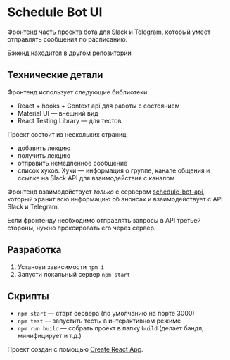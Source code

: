 # Schedule Bot UI

Фронтенд часть проекта бота для Slack и Telegram, который умеет отправлять сообщения по расписанию.

Бэкенд находится в [другом репозитории](https://github.com/vovachebr/schedule-bot-api) 

## Технические детали

Фронтенд использует следующие библиотеки:

* React + hooks + Context api для работы с состоянием
* Material UI — внешний вид
* React Testing Library — для тестов

Проект состоит из нескольких страниц:

* добавить лекцию
* получить лекцию
* отправить немедленное сообщение
* список хуков. Хуки — информация о группе, канале общения и ссылке на Slack API для взаимодействия с каналом 

Фронтенд взаимодействует *только* с сервером [schedule-bot-api](https://github.com/vovachebr/schedule-bot-api),
который хранит всю информацию об анонсах и взаимодействует с API Slack и Telegram.

Если фронтенду необходимо отправлять запросы в API третьей стороны, нужно проксировать его через сервер. 

## Разработка

1. Установи зависимости `npm i`
1. Запусти локальный сервер `npm start`

## Скрипты

* `npm start` — старт сервера (по умолчанию на порте 3000)
* `npm test` — запустить тесты в интерактивном режиме
* `npm run build` — собрать проект в папку `build` (делает бандл, минифицирует и т.д.)

Проект создан с помощью [Create React App](https://facebook.github.io/create-react-app/docs/getting-started).
